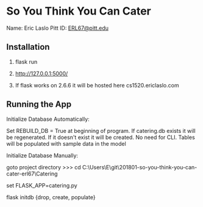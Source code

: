 # So You Think You Can Cater

Name: Eric Laslo
Pitt ID: ERL67@pitt.edu

## Installation

1. flask run

2. http://127.0.0.1:5000/

3. If flask works on 2.6.6 it will be hosted here cs1520.ericlaslo.com



## Running the App

Initialize Database Automatically:

Set REBUILD_DB = True at beginning of program. 
	If catering.db exists it will be regenerated.
	If it doesn't exist it will be created.  No need for CLI.
	Tables will be populated with sample data in the model



Initialize Database Manually: 


goto project directory >>> cd C:\Users\E\git\201801-so-you-think-you-can-cater-erl67\Catering

set FLASK_APP=catering.py

flask initdb {drop, create, populate}